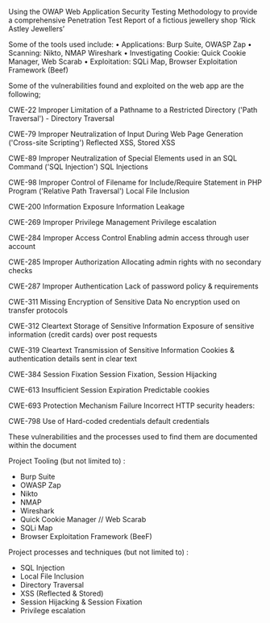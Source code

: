 Using the OWAP Web Application Security Testing Methodology to provide a comprehensive Penetration Test Report of a fictious jewellery shop ‘Rick Astley Jewellers’

Some of the tools used include: • Applications: Burp Suite, OWASP Zap • Scanning: Nikto, NMAP Wireshark • Investigating Cookie: Quick Cookie Manager, Web Scarab • Exploitation: SQLi Map, Browser Exploitation Framework (Beef)

Some of the vulnerabilities found and exploited on the web app are the following;

CWE-22 Improper Limitation of a Pathname to a Restricted Directory ('Path Traversal') - Directory Traversal

CWE-79 Improper Neutralization of Input During Web Page Generation ('Cross-site Scripting') Reflected XSS, Stored XSS

CWE-89 Improper Neutralization of Special Elements used in an SQL Command ('SQL Injection') SQL Injections

CWE-98 Improper Control of Filename for Include/Require Statement in PHP Program ('Relative Path Traversal') Local File Inclusion

CWE-200 Information Exposure Information Leakage

CWE-269 Improper Privilege Management Privilege escalation

CWE-284 Improper Access Control Enabling admin access through user account

CWE-285 Improper Authorization Allocating admin rights with no secondary checks

CWE-287 Improper Authentication Lack of password policy & requirements

CWE-311 Missing Encryption of Sensitive Data No encryption used on transfer protocols

CWE-312 Cleartext Storage of Sensitive Information Exposure of sensitive information (credit cards) over post requests

CWE-319 Cleartext Transmission of Sensitive Information Cookies & authentication details sent in clear text

CWE-384 Session Fixation Session Fixation, Session Hijacking

CWE-613 Insufficient Session Expiration Predictable cookies

CWE-693 Protection Mechanism Failure Incorrect HTTP security headers:

CWE-798 Use of Hard-coded credentials default credentials

These vulnerabilities and the processes used to find them are documented within the document


Project Tooling (but not limited to) :

- Burp Suite
- OWASP Zap
- Nikto
- NMAP
- Wireshark
- Quick Cookie Manager // Web Scarab
- SQLi Map
- Browser Exploitation Framework (BeeF)


Project processes and techniques (but not limited to) :

- SQL Injection
- Local File Inclusion
- Directory Traversal
- XSS (Reflected & Stored)
- Session Hijacking & Session Fixation
- Privilege escalation
